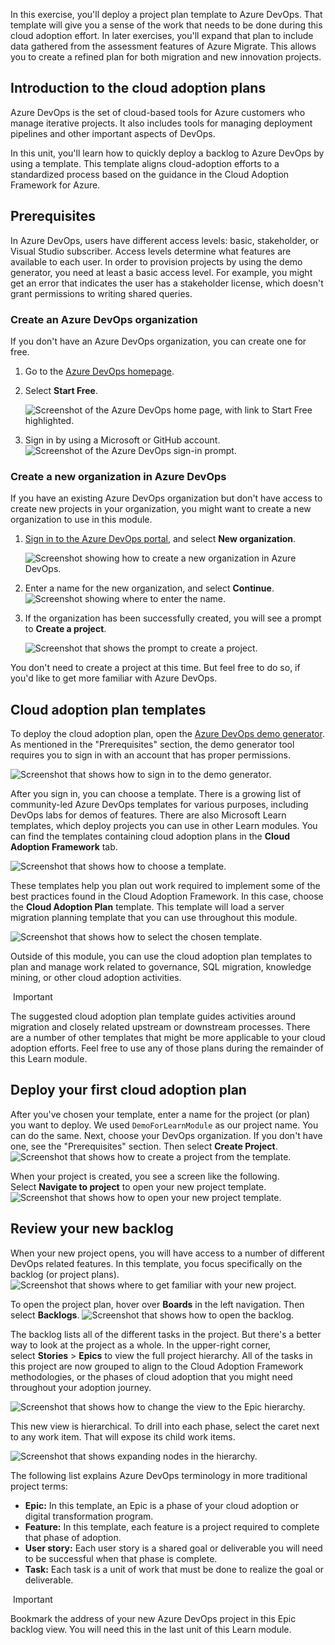 
In this exercise, you'll deploy a project plan template to Azure DevOps. That template will give you a sense of the work that needs to be done during this cloud adoption effort. In later exercises, you'll expand that plan to include data gathered from the assessment features of Azure Migrate. This allows you to create a refined plan for both migration and new innovation projects.

## Introduction to the cloud adoption plans

Azure DevOps is the set of cloud-based tools for Azure customers who manage iterative projects. It also includes tools for managing deployment pipelines and other important aspects of DevOps.

In this unit, you'll learn how to quickly deploy a backlog to Azure DevOps by using a template. This template aligns cloud-adoption efforts to a standardized process based on the guidance in the Cloud Adoption Framework for Azure.

## Prerequisites

In Azure DevOps, users have different access levels: basic, stakeholder, or Visual Studio subscriber. Access levels determine what features are available to each user. In order to provision projects by using the demo generator, you need at least a basic access level. For example, you might get an error that indicates the user has a stakeholder license, which doesn't grant permissions to writing shared queries.

### Create an Azure DevOps organization

If you don't have an Azure DevOps organization, you can create one for free.

1. Go to the [Azure DevOps homepage](https://azure.microsoft.com/services/devops/).
    
2. Select **Start Free**.
    
    ![Screenshot of the Azure DevOps home page, with link to Start Free highlighted.](https://learn.microsoft.com/en-us/training/modules/cloud-adoption-framework-plan/media/azure-devops-start-free.png)
    
3. Sign in by using a Microsoft or GitHub account. ![Screenshot of the Azure DevOps sign-in prompt.](https://learn.microsoft.com/en-us/training/modules/cloud-adoption-framework-plan/media/azure-devops-sign-in.png)
    

### Create a new organization in Azure DevOps

If you have an existing Azure DevOps organization but don't have access to create new projects in your organization, you might want to create a new organization to use in this module.

1. [Sign in to the Azure DevOps portal](https://azure.microsoft.com/services/devops/?nav=min), and select **New organization**.
    
    ![Screenshot showing how to create a new organization in Azure DevOps.](https://learn.microsoft.com/en-us/training/modules/cloud-adoption-framework-plan/media/azure-devops-new-org.png)
    
2. Enter a name for the new organization, and select **Continue**. ![Screenshot showing where to enter the name.](https://learn.microsoft.com/en-us/training/modules/cloud-adoption-framework-plan/media/azure-devops-new-org-create.png)
    
3. If the organization has been successfully created, you will see a prompt to **Create a project**.
    
    ![Screenshot that shows the prompt to create a project.](https://learn.microsoft.com/en-us/training/modules/cloud-adoption-framework-plan/media/azure-devops-new-org-project.png)
    

You don't need to create a project at this time. But feel free to do so, if you'd like to get more familiar with Azure DevOps.

## Cloud adoption plan templates

To deploy the cloud adoption plan, open the [Azure DevOps demo generator](https://aka.ms/adopt/plan/generator). As mentioned in the "Prerequisites" section, the demo generator tool requires you to sign in with an account that has proper permissions.

![Screenshot that shows how to sign in to the demo generator.](https://learn.microsoft.com/en-us/training/modules/cloud-adoption-framework-plan/media/demo-generator-sign-in.png)

After you sign in, you can choose a template. There is a growing list of community-led Azure DevOps templates for various purposes, including DevOps labs for demos of features. There are also Microsoft Learn templates, which deploy projects you can use in other Learn modules. You can find the templates containing cloud adoption plans in the **Cloud Adoption Framework** tab.

![Screenshot that shows how to choose a template.](https://learn.microsoft.com/en-us/training/modules/cloud-adoption-framework-plan/media/demo-generator-choose-template.png)

These templates help you plan out work required to implement some of the best practices found in the Cloud Adoption Framework. In this case, choose the **Cloud Adoption Plan** template. This template will load a server migration planning template that you can use throughout this module.

![Screenshot that shows how to select the chosen template.](https://learn.microsoft.com/en-us/training/modules/cloud-adoption-framework-plan/media/demo-generator-select-template.png)

Outside of this module, you can use the cloud adoption plan templates to plan and manage work related to governance, SQL migration, knowledge mining, or other cloud adoption activities.

 Important

The suggested cloud adoption plan template guides activities around migration and closely related upstream or downstream processes. There are a number of other templates that might be more applicable to your cloud adoption efforts. Feel free to use any of those plans during the remainder of this Learn module.

## Deploy your first cloud adoption plan

After you've chosen your template, enter a name for the project (or plan) you want to deploy. We used `DemoForLearnModule` as our project name. You can do the same. Next, choose your DevOps organization. If you don't have one, see the "Prerequisites" section. Then select **Create Project**. ![Screenshot that shows how to create a project from the template.](https://learn.microsoft.com/en-us/training/modules/cloud-adoption-framework-plan/media/demo-generator-create-project.png)

When your project is created, you see a screen like the following. Select **Navigate to project** to open your new project template. ![Screenshot that shows how to open your new project template.](https://learn.microsoft.com/en-us/training/modules/cloud-adoption-framework-plan/media/demo-generator-project-created.png)

## Review your new backlog

When your new project opens, you will have access to a number of different DevOps related features. In this template, you focus specifically on the backlog (or project plans). ![Screenshot that shows where to get familiar with your new project.](https://learn.microsoft.com/en-us/training/modules/cloud-adoption-framework-plan/media/new-project-home.png)

To open the project plan, hover over **Boards** in the left navigation. Then select **Backlogs**. ![Screenshot that shows how to open the backlog.](https://learn.microsoft.com/en-us/training/modules/cloud-adoption-framework-plan/media/new-project-backlogs.png)

The backlog lists all of the different tasks in the project. But there's a better way to look at the project as a whole. In the upper-right corner, select **Stories** > **Epics** to view the full project hierarchy. All of the tasks in this project are now grouped to align to the Cloud Adoption Framework methodologies, or the phases of cloud adoption that you might need throughout your adoption journey.

![Screenshot that shows how to change the view to the Epic hierarchy.](https://learn.microsoft.com/en-us/training/modules/cloud-adoption-framework-plan/media/new-project-epics.png)

This new view is hierarchical. To drill into each phase, select the caret next to any work item. That will expose its child work items.

![Screenshot that shows expanding nodes in the hierarchy.](https://learn.microsoft.com/en-us/training/modules/cloud-adoption-framework-plan/media/expanding-nodes.png)

The following list explains Azure DevOps terminology in more traditional project terms:

- **Epic:** In this template, an Epic is a phase of your cloud adoption or digital transformation program.
- **Feature:** In this template, each feature is a project required to complete that phase of adoption.
- **User story:** Each user story is a shared goal or deliverable you will need to be successful when that phase is complete.
- **Task:** Each task is a unit of work that must be done to realize the goal or deliverable.

 Important

Bookmark the address of your new Azure DevOps project in this Epic backlog view. You will need this in the last unit of this Learn module.